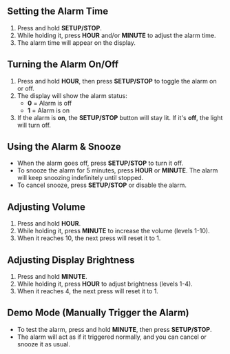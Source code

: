 ## Setting the Alarm Time
1. Press and hold **SETUP/STOP**.
2. While holding it, press **HOUR** and/or **MINUTE** to adjust the alarm time.
3. The alarm time will appear on the display.

## Turning the Alarm On/Off
1. Press and hold **HOUR**, then press **SETUP/STOP** to toggle the alarm on or off.
2. The display will show the alarm status:  
   - **0** = Alarm is off  
   - **1** = Alarm is on  
3. If the alarm is **on**, the **SETUP/STOP** button will stay lit. If it's **off**, the light will turn off.

## Using the Alarm & Snooze
- When the alarm goes off, press **SETUP/STOP** to turn it off.
- To snooze the alarm for 5 minutes, press **HOUR** or **MINUTE**. The alarm will keep snoozing indefinitely until stopped.
- To cancel snooze, press **SETUP/STOP** or disable the alarm.

## Adjusting Volume
1. Press and hold **HOUR**.
2. While holding it, press **MINUTE** to increase the volume (levels 1-10).
3. When it reaches 10, the next press will reset it to 1.

## Adjusting Display Brightness
1. Press and hold **MINUTE**.
2. While holding it, press **HOUR** to adjust brightness (levels 1-4).
3. When it reaches 4, the next press will reset it to 1.

## Demo Mode (Manually Trigger the Alarm)
- To test the alarm, press and hold **MINUTE**, then press **SETUP/STOP**.
- The alarm will act as if it triggered normally, and you can cancel or snooze it as usual.
